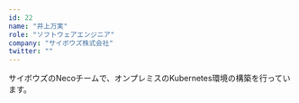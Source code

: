 ```yaml
---
id: 22
name: "井上万実"
role: "ソフトウェアエンジニア"
company: "サイボウズ株式会社"
twitter: ""
---
```


サイボウズのNecoチームで、オンプレミスのKubernetes環境の構築を行っています。
